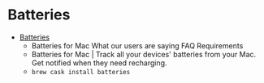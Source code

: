 # Batteries
- [Batteries](https://www.fadel.io/batteries/)
  -  Batteries for Mac What our users are saying FAQ Requirements
  - Batteries for Mac | Track all your devices' batteries from your Mac. Get notified when they need recharging.
  - `brew cask install batteries`
